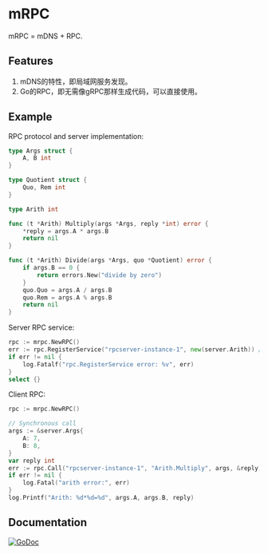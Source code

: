 # mRPC
mRPC = mDNS + RPC.

## Features

1. mDNS的特性，即局域网服务发现。
2. Go的RPC，即无需像gRPC那样生成代码，可以直接使用。

## Example

RPC protocol and server implementation:

```go
type Args struct {
	A, B int
}

type Quotient struct {
	Quo, Rem int
}

type Arith int

func (t *Arith) Multiply(args *Args, reply *int) error {
	*reply = args.A * args.B
	return nil
}

func (t *Arith) Divide(args *Args, quo *Quotient) error {
	if args.B == 0 {
		return errors.New("divide by zero")
	}
	quo.Quo = args.A / args.B
	quo.Rem = args.A % args.B
	return nil
}
```

Server RPC service:

```go
rpc := mrpc.NewRPC()
err := rpc.RegisterService("rpcserver-instance-1", new(server.Arith)) // &Arith{} 不行？
if err != nil {
    log.Fatalf("rpc.RegisterService error: %v", err)
}
select {}
```

Client RPC:

```go
rpc := mrpc.NewRPC()

// Synchronous call
args := &server.Args{
    A: 7,
    B: 8,
}
var reply int
err := rpc.Call("rpcserver-instance-1", "Arith.Multiply", args, &reply)
if err != nil {
    log.Fatal("arith error:", err)
}
log.Printf("Arith: %d*%d=%d", args.A, args.B, reply)
```

## Documentation

[![GoDoc](https://pkg.go.dev/badge/github.com/chuqingq/mrpc)](https://pkg.go.dev/github.com/chuqingq/mrpc)

